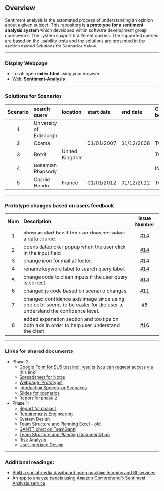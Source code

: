 
## Overview
Sentiment analysis is the automated process of understanding an opinion about a given subject. This repository is **a prototype for a sentiment analysis system** which developed within software development group coursework. The system support 5 different queries. The supported queries are based on the usability tests and the solutions are presented in the section named Solutions for Scenarios below.

---
### Display Webpage
 * Local: open **index.html** using your browser.
 * Web: **[Sentiment-Analysis](http://alexiskavroulakis.com/Sentiment-Analysis/)**

---
### Solutions for Scenarios
| Scenario        | search query           | location  | start date| end date |Check box|
|:-------------:|:-------------|:-----|:-----|:-----|:-----|
| 1 | University of Edinburgh | | | | | |
| 2 |  Obama| | 01/01/2007| 31/12/2008|Twitter |
| 3 | Brexit | United Kingdom| | | Twitter |
| 4 | Bohemian Rhapsody | | | | IMDb |
| 5 |  Charlie Hebdo | France|01/01/2012 |31/12/2012 |Twitter | 

---
### Prototype changes based on users feedback
|Num| Description   | Issue Number|
|:-------------:|:-------------|:-------------:|
|1|show an alert box if the user does not select a data source. |[#14](https://github.com/kavros/Sentiment-Analysis/issues/14) |
|2|opens datepicker popup when the user click in the input field.|[#14](https://github.com/kavros/Sentiment-Analysis/issues/14) |
|3|change icon for mail at footer.|[#14](https://github.com/kavros/Sentiment-Analysis/issues/14) |
|4|rename keyword label to search query label.|[#14](https://github.com/kavros/Sentiment-Analysis/issues/14) |
|5|change code to clean inputs if the user query is correct.|[#14](https://github.com/kavros/Sentiment-Analysis/issues/14) |
|6|changed js code based on scenario changes.|[#11](https://github.com/kavros/Sentiment-Analysis/issues/11) |
|7|changed confidence axis image since using one color seems to be  easier for the user to understand the confidence level. |[#5](https://github.com/kavros/Sentiment-Analysis/issues/5) |
|8|added expanation section and tooltips on both axis in order to help user understand the chart|[#16](https://github.com/kavros/Sentiment-Analysis/issues/16)|
---
### Links for shared documents
* Phase 2:
  * [Google Form for SUS test incl. results (you can request access via this link)](https://docs.google.com/forms/d/e/1FAIpQLSenyvthGA1wdy936HOJ078jLTSKl0hqRDXBQqAN8KxsjVPV3g/viewform)
  * [Spreadsheet for Notes](https://docs.google.com/spreadsheets/d/1NbxiDpBnAFK5i6nSiXF3eeBTan9wrBeycsR6J4SmAK8/edit#gid=0)
  * [Webpage (Prototype)](http://alexiskavroulakis.com/Sentiment-Analysis/)
  * [Intoduction Speech for Scenarios](https://docs.google.com/document/d/1Q_5apw9pUvhXW3SicY4I_Hgv_Nuh_Su67vWB7nNVjR0/edit?usp=sharing)
  * [Slides for scenarios](https://docs.google.com/presentation/d/1K9yt5EzQk232Llxr5TCyLQiv08VM6RHHaRTPINkaktg/edit?usp=sharing)
  * [Report for phase 2](https://www.overleaf.com/3532464358bmcfyfmdfmxk)
* Phase 1:
  * [Report for phase 1](https://www.overleaf.com/4929713254rzkyjvnktgdb)
  * [Requirements Engineering](https://docs.google.com/document/d/1_QbKIdNie3GJXQ5infMYwywUUHN1iwhhs_OY7EZsgTk/edit)
  * [System Design](https://docs.google.com/document/d/1N8sC62DxqVeOEFTCOtHlnEWvM12VgvBTN8HmOk2m9GE/edit?usp=sharing)
  * [Team Structure and Planning Excel - old](https://docs.google.com/spreadsheets/d/1cEJQlFki3ymdUTRwEBbQDcUdAIUed592hiqDsdFRrQ0/edit?usp=sharing)
  * [GANTT chart on TeamGantt](https://prod.teamgantt.com/gantt/schedule/?ids=1465838#&ids=1465838&user=&custom=&company=&hide_completed=false&date_filter=&color_filter=)
  * [Team Structure and Planning Documentation](https://docs.google.com/document/d/1ouhJbn_nc6Yyi8X3EvN3WyT4WNKSTf4paY4keIwIDME/edit?usp=sharing)
  * [Risk Analysis](https://docs.google.com/document/d/11zV_r6II-NUeqCdDrP0cZHHb8t_aZNyOYmYCP7ATwYs/edit#heading=h.ekt7cjy9xwzv)
  * [User Interface Design](https://docs.google.com/document/d/1QDToYyaeqLTdVpkmZtNAWw_MWG5a_u6c2Z9kwnWrwKI/edit?usp=sharing)

---
### Additional readings:
* [Build a social media dashboard using machine learning and BI services](https://aws.amazon.com/de/blogs/machine-learning/build-a-social-media-dashboard-using-machine-learning-and-bi-services/)
* [An app to analyze tweets using Amazon Comprehend's Sentiment Analysis service](https://github.com/dmuth/twitter-aws-comprehend)
